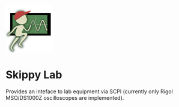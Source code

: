 <img src="skippy.svg" width="128"/>

# Skippy Lab
Provides an inteface to lab equipment via SCPI (currently only Rigol MSO/DS1000Z oscilloscopes are implemented).
